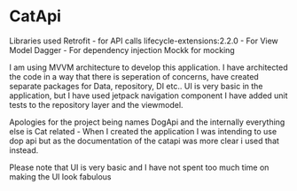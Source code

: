 # CatApi

Libraries used Retrofit - for API calls 
lifecycle-extensions:2.2.0 - For View Model 
Dagger - For dependency injection 
Mockk for mocking

I am using MVVM architecture to develop this application.
I have architected the code in a way that there is seperation of concerns, have created separate packages for Data, repository, DI etc..
UI is very basic in the application, but I have used jetpack navigation component
I have added unit tests to the repository layer and the viewmodel.

Apologies for the project being names DogApi and the internally everything else is Cat related - When I created the application I was intending to use dop api but as the documentation of the catapi was more clear i used that instead.

Please note that UI is very basic and I have not spent too much time on making the UI look fabulous
